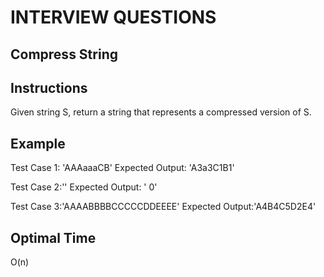 # INTERVIEW QUESTIONS

## Compress String

## Instructions
Given string S, return a string that represents a compressed version of S.

## Example
Test Case 1: 'AAAaaaCB'
Expected Output: 'A3a3C1B1'

Test Case 2:''
Expected Output: ' 0'

Test Case 3:'AAAABBBBCCCCCDDEEEE'
Expected Output:'A4B4C5D2E4'

## Optimal Time
O(n)


<!-- create an empty variable string (var count) -->

<!-- create counter variable = to 0 -->

<!-- iterate over given string with a for loop -->

<!-- if statement/ if index[0] === index[1] then add number to count var -->

<!-- else statement-- make new variable to hold the string of index[i] + counter -->
<!-- reset the counter -->